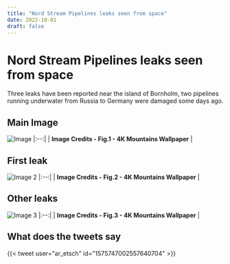 ```yaml
---
title: "Nord Stream Pipelines leaks seen from space"
date: 2022-10-01
draft: false
---
```

# Nord Stream Pipelines leaks seen from space

Three leaks have been reported near the island of Bornholm, two pipelines running underwater from Russia to Germany were damaged some days ago.

## Main Image
![Image](/firstPostImages/nordStream.jpg)
|:--:|
| **Image Credits - Fig.1 - 4K Mountains Wallpaper** |

## First leak
![Image 2](/firstPostImages/nordStream_1.jpg)
|:--:|
| **Image Credits - Fig.2 - 4K Mountains Wallpaper** |

## Other leaks
![Image 3](/firstPostImages/nordStream_2.jpg)
|:--:|
| **Image Credits - Fig.3 - 4K Mountains Wallpaper** |

## What does the tweets say
{{< tweet user="ar_etsch" id="1575747002557640704" >}}
